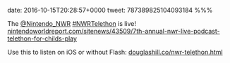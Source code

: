 date: 2016-10-15T20:28:57+0000
tweet: 787389825104093184
%%%

The [@Nintendo_NWR](https://twitter.com/Nintendo_NWR) [#NWRTelethon](https://twitter.com/hashtag/NWRTelethon) is live! [nintendoworldreport.com/sitenews/43509/7th-annual-nwr-live-podcast-telethon-for-childs-play](http://www.nintendoworldreport.com/sitenews/43509/7th-annual-nwr-live-podcast-telethon-for-childs-play)

Use this to listen on iOS or without Flash: [douglashill.co/nwr-telethon.html](http://douglashill.co/nwr-telethon.html)

